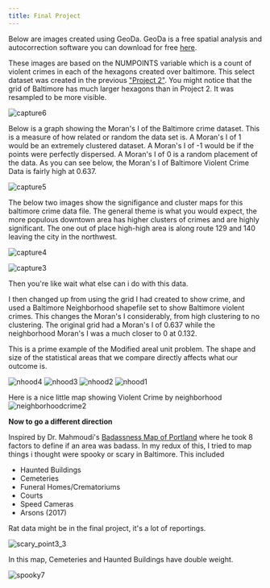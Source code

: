 ```yaml
---
title: Final Project
---
```




Below are images created using GeoDa. GeoDa is a free spatial analysis and autocorrection software you can download for free [here](http://geodacenter.github.io/download.html).

These images are based on the NUMPOINTS variable which is a count of violent crimes in each of the hexagons created over baltimore. This select dataset was created in the previous ["Project 2"](https://huntt1.github.io/Project2_BaltMap/Project2.html). You might notice that the grid of Baltimore has much larger hexagons than in Project 2. It was resampled to be more visible.

![capture6](https://user-images.githubusercontent.com/42807766/49627451-e1a24780-f9ac-11e8-850a-5f9c0f1beba4.PNG)


Below is a graph showing the Moran's I of the Baltimore crime dataset. This is a measure of how related or random the data set is. A Moran's I of 1 would be an extremely clustered dataset. A Moran's I of -1 would be if the points were perfectly dispersed. A Moran's I of 0 is a random placement of the data. As you can see below, the Moran's I of Baltimore Violent Crime Data is fairly high at 0.637. 

![capture5](https://user-images.githubusercontent.com/42807766/49627452-e1a24780-f9ac-11e8-8c40-7ddb379314f1.PNG)



The below two images show the signifigance and cluster maps for this baltimore crime data file. The general theme is what you would expect, the more populous downtown area has higher clusters of crimes and are highly significant. The one out of place high-high area is along route 129 and 140 leaving the city in the northwest. 

![capture4](https://user-images.githubusercontent.com/42807766/49627453-e1a24780-f9ac-11e8-865e-b2a7a820012b.PNG)


![capture3](https://user-images.githubusercontent.com/42807766/49627454-e1a24780-f9ac-11e8-8659-65d641d5c02a.PNG)


Then you're like wait what else can i do with this data. 

I then changed up from using the grid I had created to show crime, and used a Baltimore Neighborhood shapefile set to show Baltimore violent crimes. This changes the Moran's I considerably, from high clustering to no clustering. The original grid had a Moran's I of 0.637 while the neighborhood Moran's I was a much closer to 0 at 0.132.

This is a prime example of the Modified areal unit problem. The shape and size of the statistical areas that we compare directly affects what our outcome is.


![nhood4](https://user-images.githubusercontent.com/42807766/49780459-9b1a5900-fcdc-11e8-9cc6-b041657a0345.PNG)
![nhood3](https://user-images.githubusercontent.com/42807766/49780460-9b1a5900-fcdc-11e8-9923-131290fac794.PNG)
![nhood2](https://user-images.githubusercontent.com/42807766/49780457-9b1a5900-fcdc-11e8-8c1f-730e04a8d270.PNG)
![nhood1](https://user-images.githubusercontent.com/42807766/49780458-9b1a5900-fcdc-11e8-9bf1-514372d095fb.PNG)


Here is a nice little map showing Violent Crime by neighborhood
![neighborhoodcrime2](https://user-images.githubusercontent.com/42807766/49778670-3c50e180-fcd4-11e8-96b5-9c3ec35e1751.png)

<b> Now to go a different direction </b>

Inspired by Dr. Mahmoudi's [Badassness Map of Portland](http://dillonm.io/files/PortlandBadassnessMap2011March.pdf) where he took 8 factors to define if an area was badass.
In my redux of this, I tried to map things i thought were spooky or scary in Baltimore. 
This included
- Haunted Buildings
- Cemeteries
- Funeral Homes/Crematoriums
- Courts
- Speed Cameras
- Arsons (2017)


Rat data might be in the final project, it's a lot of reportings.

![scary_point3_3](https://user-images.githubusercontent.com/42807766/49969720-36871600-fef7-11e8-8848-0d9f3603d77a.png)


In this map, Cemeteries and Haunted Buildings have double weight.

![spooky7](https://user-images.githubusercontent.com/42807766/49983310-f4c69180-ff2f-11e8-888e-cc8a4b9dc0e6.png)

